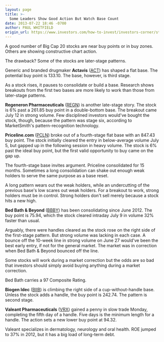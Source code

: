 ```yaml
---
layout: page
title: >-
  Some Leaders Show Good Action But Watch Base Count
date: 2013-07-22 18:46 -0700
author: PAUL WHITFIELD
origin_url: https://www.investors.com/how-to-invest/investors-corner/stocks-in-bullish-patterns/
---
```


A good number of Big Cap 20 stocks are near buy points or in buy zones. Others are showing constructive chart action.

The drawback? Some of the stocks are later-stage patterns.

Generic and branded drugmaker **Actavis** ([ACT](https://research.investors.com/quote.aspx?symbol=ACT)) has shaped a flat base. The potential buy point is 133.10. The base, however, is third stage.

As a stock rises, it pauses to consolidate or build a base. Research shows breakouts from the first two bases are more likely to work than those from later-stage patterns.

**Regeneron Pharmaceuticals** ([REGN](https://research.investors.com/quote.aspx?symbol=REGN)) is another late-stage story. The stock is 6% past a 261.85 buy point in a double-bottom base. The breakout came July 12 in strong volume. Few disciplined investors would've bought the stock, though, because the pattern was stage six, according to MarketSmith's pattern-recognition technology.

**Priceline.com** ([PCLN](https://research.investors.com/quote.aspx?symbol=PCLN)) broke out of a fourth-stage flat base with an 847.43 buy point. The stock initially cleared the entry in below-average volume July 5, but gapped up in the following session in heavy volume. The stock is 6% past the ideal buy point, but the first valid opportunity to buy came on the gap up.

The fourth-stage base invites argument. Priceline consolidated for 15 months. Sometimes a long consolidation can shake out enough weak holders to serve the same purpose as a base reset.

A long pattern wears out the weak holders, while an undercutting of the previous base's low scares out weak holders. For a breakout to work, strong holders must be in control. Strong holders don't sell merely because a stock hits a new high.

**Bed Bath & Beyond** ([BBBY](https://research.investors.com/quote.aspx?symbol=BBBY)) has been consolidating since June 2012. The buy point is 75.94, which the stock cleared intraday July 9 in volume 32% faster than usual.

Arguably, there were handles cleared as the stock rose on the right side of the first-stage pattern. But strong volume was lacking in each case. A bounce off the 10-week line in strong volume on June 27 would've been the best early entry, if not for the general market. The market was in correction when Bed Bath & Beyond bounced off the line.

Some stocks will work during a market correction but the odds are so bad that investors should simply avoid buying anything during a market correction.

Bed Bath carries a 97 Composite Rating.

**Biogen Idec** ([BIIB](https://research.investors.com/quote.aspx?symbol=BIIB)) is climbing the right side of a cup-without-handle base. Unless the stock adds a handle, the buy point is 242.74. The pattern is second stage.

**Valeant Pharmaceuticals** ([VRX](https://research.investors.com/quote.aspx?symbol=VRX)) gained a penny in slow trade Monday, completing the fifth day of a handle. Five days is the minimum length for a handle. The action sets a new lower buy point at 94.32.

Valeant specializes in dermatology, neurology and oral health. ROE jumped to 37% in 2012, but it has a big load of long-term debt.
